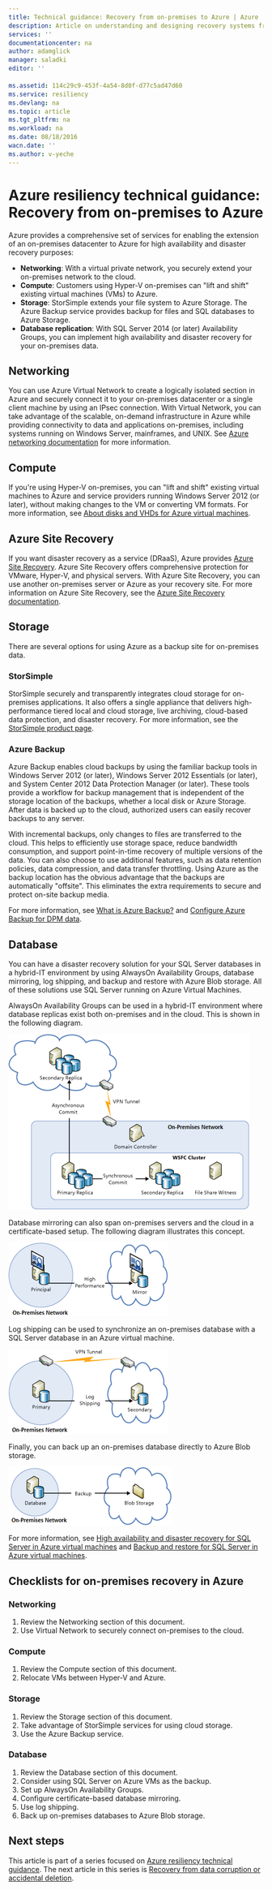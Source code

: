 ```yaml
---
title: Technical guidance: Recovery from on-premises to Azure | Azure
description: Article on understanding and designing recovery systems from on-premises infrastructure to Azure
services: ''
documentationcenter: na
author: adamglick
manager: saladki
editor: ''

ms.assetid: 114c29c9-453f-4a54-8d0f-d77c5ad47d60
ms.service: resiliency
ms.devlang: na
ms.topic: article
ms.tgt_pltfrm: na
ms.workload: na
ms.date: 08/18/2016
wacn.date: ''
ms.author: v-yeche
---
```


# Azure resiliency technical guidance: Recovery from on-premises to Azure

Azure provides a comprehensive set of services for enabling the extension of an on-premises datacenter to Azure for high availability and disaster recovery purposes:

* **Networking**: With a virtual private network, you securely extend your on-premises network to the cloud.
* **Compute**: Customers using Hyper-V on-premises can "lift and shift" existing virtual machines (VMs) to Azure.
* **Storage**: StorSimple extends your file system to Azure Storage. The Azure Backup service provides backup for files and SQL databases to Azure Storage.
* **Database replication**: With SQL Server 2014 (or later) Availability Groups, you can implement high availability and disaster recovery for your on-premises data.

## Networking

You can use Azure Virtual Network to create a logically isolated section in Azure and securely connect it to your on-premises datacenter or a single client machine by using an IPsec connection. With Virtual Network, you can take advantage of the scalable, on-demand infrastructure in Azure while providing connectivity to data and applications on-premises, including systems running on Windows Server, mainframes, and UNIX. See [Azure networking documentation](../virtual-network/virtual-networks-overview.md) for more information.

## Compute

If you're using Hyper-V on-premises, you can "lift and shift" existing virtual machines to Azure and service providers running Windows Server 2012 (or later), without making changes to the VM or converting VM formats. For more information, see [About disks and VHDs for Azure virtual machines](../storage/storage-about-disks-and-vhds-linux.md).

## Azure Site Recovery

If you want disaster recovery as a service (DRaaS), Azure provides [Azure Site Recovery](https://www.azure.cn/home/features/site-recovery/). Azure Site Recovery offers comprehensive protection for VMware, Hyper-V, and physical servers. With Azure Site Recovery, you can use another on-premises server or Azure as your recovery site. For more information on Azure Site Recovery, see the [Azure Site Recovery documentation](../site-recovery/index.md).

## Storage

There are several options for using Azure as a backup site for on-premises data.

### StorSimple

StorSimple securely and transparently integrates cloud storage for on-premises applications. It also offers a single appliance that delivers high-performance tiered local and cloud storage, live archiving, cloud-based data protection, and disaster recovery. For more information, see the [StorSimple product page](https://www.azure.cn/home/features/storsimple/).

### Azure Backup

Azure Backup enables cloud backups by using the familiar backup tools in Windows Server 2012 (or later), Windows Server 2012 Essentials (or later), and System Center 2012 Data Protection Manager (or later). These tools provide a workflow for backup management that is independent of the storage location of the backups, whether a local disk or Azure Storage. After data is backed up to the cloud, authorized users can easily recover backups to any server.

With incremental backups, only changes to files are transferred to the cloud. This helps to efficiently use storage space, reduce bandwidth consumption, and support point-in-time recovery of multiple versions of the data. You can also choose to use additional features, such as data retention policies, data compression, and data transfer throttling. Using Azure as the backup location has the obvious advantage that the backups are automatically "offsite". This eliminates the extra requirements to secure and protect on-site backup media.

For more information, see [What is Azure Backup?](../backup/backup-introduction-to-azure-backup.md) and [Configure Azure Backup for DPM data](https://technet.microsoft.com/zh-cn/library/jj728752.aspx).

## Database

You can have a disaster recovery solution for your SQL Server databases in a hybrid-IT environment by using AlwaysOn Availability Groups, database mirroring, log shipping, and backup and restore with Azure Blob storage. All of these solutions use SQL Server running on Azure Virtual Machines.

AlwaysOn Availability Groups can be used in a hybrid-IT environment where database replicas exist both on-premises and in the cloud. This is shown in the following diagram.

![SQL Server AlwaysOn Availability Groups in a hybrid cloud architecture](./media/resiliency-technical-guidance-recovery-on-premises-azure/SQL_Server_Disaster_Recovery-3.png)

Database mirroring can also span on-premises servers and the cloud in a certificate-based setup. The following diagram illustrates this concept.

![SQL Server database mirroring in a hybrid cloud architecture](./media/resiliency-technical-guidance-recovery-on-premises-azure/SQL_Server_Disaster_Recovery-4.png)

Log shipping can be used to synchronize an on-premises database with a SQL Server database in an Azure virtual machine.

![SQL Server log shipping in a hybrid cloud architecture](./media/resiliency-technical-guidance-recovery-on-premises-azure/SQL_Server_Disaster_Recovery-5.png)

Finally, you can back up an on-premises database directly to Azure Blob storage.

![Back up SQL Server to Azure Blob storage in a hybrid cloud architecture](./media/resiliency-technical-guidance-recovery-on-premises-azure/SQL_Server_Disaster_Recovery-6.png)

For more information, see [High availability and disaster recovery for SQL Server in Azure virtual machines](../virtual-machines/windows/sql/virtual-machines-windows-sql-high-availability-dr.md) and [Backup and restore for SQL Server in Azure virtual machines](../virtual-machines/windows/sql/virtual-machines-windows-sql-backup-recovery.md).

## Checklists for on-premises recovery in Azure

### Networking

1. Review the Networking section of this document.
2. Use Virtual Network to securely connect on-premises to the cloud.

### Compute

1. Review the Compute section of this document.
2. Relocate VMs between Hyper-V and Azure.

### Storage

1. Review the Storage section of this document.
  2. Take advantage of StorSimple services for using cloud storage.
3. Use the Azure Backup service.

### Database

1. Review the Database section of this document.
2. Consider using SQL Server on Azure VMs as the backup.
3. Set up AlwaysOn Availability Groups.
4. Configure certificate-based database mirroring.
5. Use log shipping.
6. Back up on-premises databases to Azure Blob storage.

## Next steps

This article is part of a series focused on [Azure resiliency technical guidance](resiliency-technical-guidance.md). The next article in this series is [Recovery from data corruption or accidental deletion](resiliency-technical-guidance-recovery-data-corruption.md).
